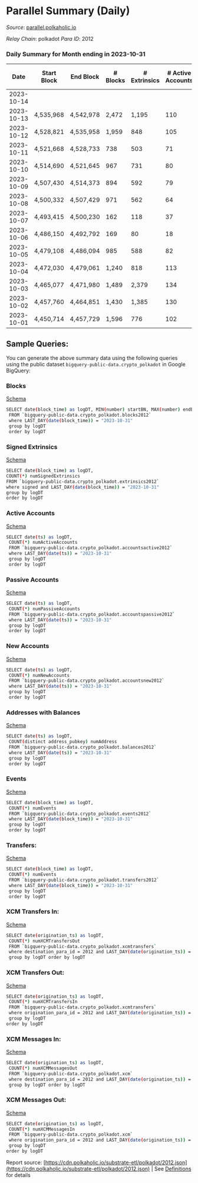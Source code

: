 # Parallel Summary (Daily)

_Source_: [parallel.polkaholic.io](https://parallel.polkaholic.io)

*Relay Chain*: polkadot
*Para ID*: 2012



### Daily Summary for Month ending in 2023-10-31


| Date    | Start Block | End Block | # Blocks | # Extrinsics | # Active Accounts | # Passive Accounts | # New Accounts | # Addresses | # Events  | # Transfers ($USD) | # XCM Transfers In ($USD) | # XCM Transfers Out ($USD) | # XCM In | # XCM Out | Issues |
|---------|-------------|-----------|----------|--------------|-------------------|--------------------|----------------|-------------|-----------|--------------------|---------------------------|----------------------------|----------|-----------|--------|
| 2023-10-14 |  |  |  |  |  |  |  |  |  |   |   |   |  |  |  |
| 2023-10-13 | 4,535,968 | 4,542,978 | 2,472 | 1,195 | 110 |  | 5 | 48,315 | 12,496 | 480 ($2,210.87) | 35 ($41,493.20) | 2 ($112.58) | 39 | 53 |  |
| 2023-10-12 | 4,528,821 | 4,535,958 | 1,959 | 848 | 105 | 8 | 3 | 48,310 | 9,868 | 415 ($3,118.00) | 38 ($145,459.04) | 1 ($1,155.30) | 44 | 83 |  |
| 2023-10-11 | 4,521,668 | 4,528,733 | 738 | 503 | 71 | 7 | 3 | 48,307 | 5,205 | 452 ($4,560.27) | 42 ($216,046.87) | 2  | 65 | 118 |  |
| 2023-10-10 | 4,514,690 | 4,521,645 | 967 | 731 | 80 | 6 | 4 | 48,305 | 6,962 | 628 ($5,882.10) | 32 ($33,515.03) | 7 ($10,229.85) | 49 | 110 |  |
| 2023-10-09 | 4,507,430 | 4,514,373 | 894 | 592 | 79 | 5 | 6 | 48,302 | 6,065 | 450 ($3,264.19) | 56 ($141,176.50) | 2 ($184.73) | 75 | 92 |  |
| 2023-10-08 | 4,500,332 | 4,507,429 | 971 | 562 | 64 | 12 | 4 | 48,298 | 5,889 | 403 ($3,021.67) | 36 ($64,347.26) | 5 ($36.19) | 48 | 97 |  |
| 2023-10-07 | 4,493,415 | 4,500,230 | 162 | 118 | 37 | 3 | 3 | 48,295 | 1,141 | 80 ($554.61) | 52 ($56,163.49) |   | 67 | 94 |  |
| 2023-10-06 | 4,486,150 | 4,492,792 | 169 | 80 | 18 | 3 | 7 | 48,292 | 809 | 14 ($232.92) | 46 ($33,133.92) | 1 ($167.87) | 134 | 156 |  |
| 2023-10-05 | 4,479,108 | 4,486,094 | 985 | 588 | 82 | 3 | 3 | 48,285 | 5,957 | 392 ($3,675.21) | 52 ($39,342.94) | 8 ($157.77) | 75 | 108 |  |
| 2023-10-04 | 4,472,030 | 4,479,061 | 1,240 | 818 | 113 |  | 3 | 48,282 | 8,537 | 726 ($10,235.87) | 78 ($42,684.14) | 23 ($3,354.20) | 102 | 131 |  |
| 2023-10-03 | 4,465,077 | 4,471,980 | 1,489 | 2,379 | 134 | 8 | 8 | 48,279 | 22,923 | 3,324 ($96,631.20) | 158 ($171,499.26) | 36 ($6,510.99) | 233 | 308 |  |
| 2023-10-02 | 4,457,760 | 4,464,851 | 1,430 | 1,385 | 130 | 15 | 6 | 48,271 | 13,989 | 1,629 ($54,744.54) | 96 ($119,695.69) | 32 ($2,611.10) | 141 | 223 |  |
| 2023-10-01 | 4,450,714 | 4,457,729 | 1,596 | 776 | 102 | 7 | 6 | 48,266 | 8,426 | 428 ($9,434.16) | 42 ($57,231.46) | 5 ($106,655.61) | 58 | 58 |  |

## Sample Queries:
You can generate the above summary data using the following queries using the public dataset `bigquery-public-data.crypto_polkadot` in Google BigQuery:


### Blocks 

[Schema](https://github.com/colorfulnotion/substrate-etl/blob/main/schema/blocks.json)

```bash
SELECT date(block_time) as logDT, MIN(number) startBN, MAX(number) endBN, COUNT(*) numBlocks 
 FROM `bigquery-public-data.crypto_polkadot.blocks2012`  
 where LAST_DAY(date(block_time)) = "2023-10-31" 
 group by logDT 
 order by logDT
```

### Signed Extrinsics 

[Schema](https://github.com/colorfulnotion/substrate-etl/blob/main/schema/extrinsics.json)

```bash
SELECT date(block_time) as logDT, 
COUNT(*) numSignedExtrinsics 
FROM `bigquery-public-data.crypto_polkadot.extrinsics2012`  
where signed and LAST_DAY(date(block_time)) = "2023-10-31" 
group by logDT 
order by logDT
```

### Active Accounts 

[Schema](https://github.com/colorfulnotion/substrate-etl/blob/main/schema/accountsactive.json)

```bash
SELECT date(ts) as logDT, 
 COUNT(*) numActiveAccounts 
 FROM `bigquery-public-data.crypto_polkadot.accountsactive2012` 
 where LAST_DAY(date(ts)) = "2023-10-31" 
 group by logDT 
 order by logDT
```

### Passive Accounts 

[Schema](https://github.com/colorfulnotion/substrate-etl/blob/main/schema/accountspassive.json)

```bash
SELECT date(ts) as logDT, 
 COUNT(*) numPassiveAccounts 
 FROM `bigquery-public-data.crypto_polkadot.accountspassive2012` 
 where LAST_DAY(date(ts)) = "2023-10-31" 
 group by logDT 
 order by logDT
```

### New Accounts 

[Schema](https://github.com/colorfulnotion/substrate-etl/blob/main/schema/accountsnew.json)

```bash
SELECT date(ts) as logDT, 
 COUNT(*) numNewAccounts 
 FROM `bigquery-public-data.crypto_polkadot.accountsnew2012` 
 where LAST_DAY(date(ts)) = "2023-10-31" 
 group by logDT
 order by logDT
```

### Addresses with Balances 

[Schema](https://github.com/colorfulnotion/substrate-etl/blob/main/schema/balances.json)

```bash
SELECT date(ts) as logDT,
 COUNT(distinct address_pubkey) numAddress 
 FROM `bigquery-public-data.crypto_polkadot.balances2012` 
 where LAST_DAY(date(ts)) = "2023-10-31" 
 group by logDT 
 order by logDT
```

### Events 

[Schema](https://github.com/colorfulnotion/substrate-etl/blob/main/schema/events.json)

```bash
SELECT date(block_time) as logDT, 
 COUNT(*) numEvents 
 FROM `bigquery-public-data.crypto_polkadot.events2012` 
 where LAST_DAY(date(block_time)) = "2023-10-31" 
 group by logDT 
 order by logDT
```

### Transfers:

[Schema](https://github.com/colorfulnotion/substrate-etl/blob/main/schema/transfers.json)

```bash
SELECT date(block_time) as logDT, 
 COUNT(*) numEvents 
 FROM `bigquery-public-data.crypto_polkadot.transfers2012` 
 where LAST_DAY(date(block_time)) = "2023-10-31" 
 group by logDT 
 order by logDT
```

### XCM Transfers In: 

[Schema](https://github.com/colorfulnotion/substrate-etl/blob/main/schema/xcmtransfers.json)

```bash
SELECT date(origination_ts) as logDT, 
 COUNT(*) numXCMTransfersOut 
 FROM `bigquery-public-data.crypto_polkadot.xcmtransfers` 
 where destination_para_id = 2012 and LAST_DAY(date(origination_ts)) = "2023-10-31" 
 group by logDT order by logDT
```

### XCM Transfers Out: 

[Schema](https://github.com/colorfulnotion/substrate-etl/blob/main/schema/xcmtransfers.json)

```bash
SELECT date(origination_ts) as logDT, 
 COUNT(*) numXCMTransfersIn 
 FROM `bigquery-public-data.crypto_polkadot.xcmtransfers` 
 where origination_para_id = 2012 and LAST_DAY(date(origination_ts)) = "2023-10-31" 
 group by logDT 
order by logDT
```

### XCM Messages In: 

[Schema](https://github.com/colorfulnotion/substrate-etl/blob/main/schema/xcm.json)

```bash
SELECT date(origination_ts) as logDT, 
 COUNT(*) numXCMMessagesOut 
 FROM `bigquery-public-data.crypto_polkadot.xcm` 
 where destination_para_id = 2012 and LAST_DAY(date(origination_ts)) = "2023-10-31" 
 group by logDT order by logDT
```

### XCM Messages Out: 

[Schema](https://github.com/colorfulnotion/substrate-etl/blob/main/schema/xcm.json)

```bash
SELECT date(origination_ts) as logDT, 
 COUNT(*) numXCMMessagesIn 
 FROM `bigquery-public-data.crypto_polkadot.xcm` 
 where origination_para_id = 2012 and LAST_DAY(date(origination_ts)) = "2023-10-31" 
 group by logDT 
order by logDT
```


Report source: [https://cdn.polkaholic.io/substrate-etl/polkadot/2012.json](https://cdn.polkaholic.io/substrate-etl/polkadot/2012.json) | See [Definitions](/DEFINITIONS.md) for details
